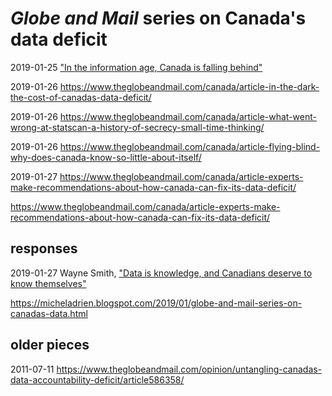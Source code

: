 # _Globe and Mail_ series on Canada's data deficit


2019-01-25
["In the information age, Canada is falling behind"](https://www.theglobeandmail.com/canada/article-in-the-information-age-canada-is-falling-behind/)

2019-01-26
https://www.theglobeandmail.com/canada/article-in-the-dark-the-cost-of-canadas-data-deficit/

2019-01-26
https://www.theglobeandmail.com/canada/article-what-went-wrong-at-statscan-a-history-of-secrecy-small-time-thinking/

2019-01-26
https://www.theglobeandmail.com/canada/article-flying-blind-why-does-canada-know-so-little-about-itself/

2019-01-27
https://www.theglobeandmail.com/canada/article-experts-make-recommendations-about-how-canada-can-fix-its-data-deficit/


https://www.theglobeandmail.com/canada/article-experts-make-recommendations-about-how-canada-can-fix-its-data-deficit/

## responses

2019-01-27
Wayne Smith, ["Data is knowledge, and Canadians deserve to know themselves"](https://www.theglobeandmail.com/opinion/article-data-is-knowledge-and-canadians-deserve-to-know-themselves/)


https://micheladrien.blogspot.com/2019/01/globe-and-mail-series-on-canadas-data.html


## older pieces

2011-07-11
https://www.theglobeandmail.com/opinion/untangling-canadas-data-accountability-deficit/article586358/
